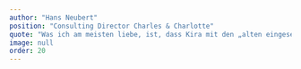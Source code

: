 ```yaml
---
author: "Hans Neubert"
position: "Consulting Director Charles & Charlotte"
quote: "Was ich am meisten liebe, ist, dass Kira mit den „alten eingesessenen Vorurteilen" zu New Work aufräumt!"
image: null
order: 20
---
```

